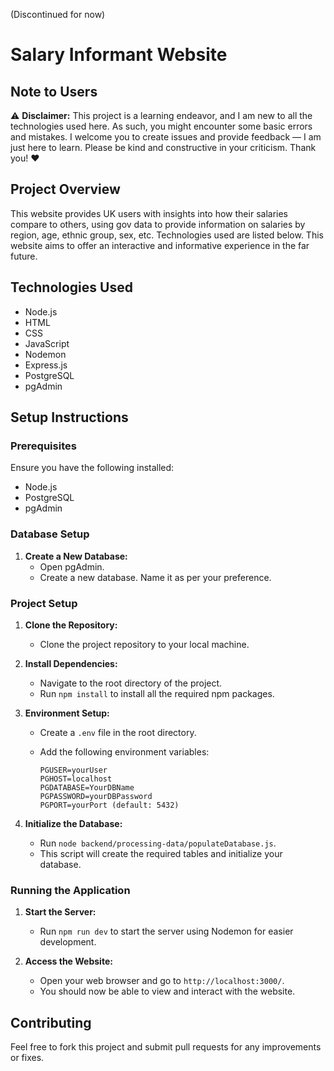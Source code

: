 (Discontinued for now)
# Salary Informant Website

## Note to Users
:warning: **Disclaimer:** This project is a learning endeavor, and I am new to all the technologies used here. As such, you might encounter some basic errors and mistakes. I welcome you to create issues and provide feedback — I am just here to learn. Please be kind and constructive in your criticism. Thank you! :heart:

## Project Overview
This website provides UK users with insights into how their salaries compare to others, using gov data to provide information on salaries by region, age, ethnic group, sex, etc. Technologies used are listed below.
This website aims to offer an interactive and informative experience in the far future.

## Technologies Used
- Node.js
- HTML
- CSS
- JavaScript
- Nodemon
- Express.js
- PostgreSQL
- pgAdmin

## Setup Instructions

### Prerequisites
Ensure you have the following installed:
- Node.js
- PostgreSQL
- pgAdmin

### Database Setup
1. **Create a New Database:**
   - Open pgAdmin.
   - Create a new database. Name it as per your preference.

### Project Setup
1. **Clone the Repository:**
   - Clone the project repository to your local machine.

2. **Install Dependencies:**
   - Navigate to the root directory of the project.
   - Run `npm install` to install all the required npm packages.

3. **Environment Setup:**
   - Create a `.env` file in the root directory.
   - Add the following environment variables:

     ```
     PGUSER=yourUser
     PGHOST=localhost
     PGDATABASE=YourDBName
     PGPASSWORD=yourDBPassword
     PGPORT=yourPort (default: 5432)
     ```

4. **Initialize the Database:**
   - Run `node backend/processing-data/populateDatabase.js`.
   - This script will create the required tables and initialize your database.

### Running the Application
1. **Start the Server:**
   - Run `npm run dev` to start the server using Nodemon for easier development.

2. **Access the Website:**
   - Open your web browser and go to `http://localhost:3000/`.
   - You should now be able to view and interact with the website.

## Contributing
Feel free to fork this project and submit pull requests for any improvements or fixes.
